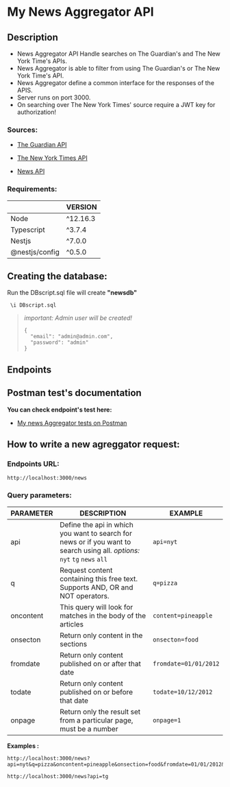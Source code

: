 # My News Aggregator API

## Description

- News Aggregator API Handle searches on The Guardian's and The New York Time's APIs.
- News Aggregator is able to filter from using The Guardian's or The New York Time's API.
- News Aggregator define a common interface for the responses of the APIS.
- Server runs on port 3000.
- On searching over The New York Times' source require a JWT key for authorization!


### Sources:
- [The Guardian API](https://open-platform.theguardian.com/)

- [The New York Times API](https://developer.nytimes.com/)

- [News API](https://newsapi.org/)

### Requirements:

|  | VERSION  |  
|----------------|---------------|
|Node|   ^12.16.3        |     
|Typescript        |    ^3.7.4       | 
|Nestjs        | ^7.0.0 |
|@nestjs/config| ^0.5.0| 

## Creating the database:

Run the DBscript.sql file will create **"newsdb"**

```
 \i DBscript.sql
```
>*important: Admin user will be created!*
>```
> {
>   "email": "admin@admin.com",
>   "password": "admin"
> }
>```

## Endpoints


## Postman test's documentation

**You can check endpoint's test here:**

- [My news Aggregator tests on Postman](https://documenter.getpostman.com/view/11476851/SzzgAzEB?version=latest)


## How to write a new agreggator request:

### Endpoints URL:

```
http://localhost:3000/news
```

### Query parameters:
| PARAMETER | DESCRIPTION  |  EXAMPLE |
|----------------|---------------|-----------|
| api  | Define the api in which you want to search for news or if you want to search using all. *options:* `nyt` `tg` `news` `all`|  `api=nyt`  | 
|	  q     | Request content containing this free text. Supports AND, OR and NOT operators.|  `q=pizza`  | 
|	  oncontent     |  This query will look for matches in the body of the articles |  `content=pineapple`  | 
| onsecton  | Return only content in the sections |  `onsecton=food`  | 
| fromdate  | Return only content published on or after that date |  `fromdate=01/01/2012`  | 
| todate  | Return only content published on or before that date |  `todate=10/12/2012`  | 
| onpage  | Return only the result set from a particular page, must be a number |  `onpage=1`  | 


**Examples :**

```
http://localhost:3000/news?api=nyt&q=pizza&oncontent=pineapple&onsection=food&fromdate=01/01/2012&todate=31/12/2012
```


```
http://localhost:3000/news?api=tg
```
